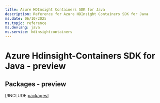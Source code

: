 ```yaml
---
title: Azure HDInsight Containers SDK for Java
description: Reference for Azure HDInsight Containers SDK for Java
ms.date: 06/10/2025
ms.topic: reference
ms.devlang: java
ms.service: hdinsightcontainers
---
```

# Azure Hdinsight-Containers SDK for Java - preview
## Packages - preview
[!INCLUDE [packages](hdinsight-containers-index.md)]